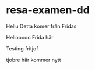 # resa-examen-dd

Hellu Detta komer från Fridas

Hellooooo Frida här

Testing fritjof

tjobre här kommer nytt
